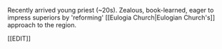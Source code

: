 Recently arrived young priest (~20s). Zealous, book-learned, eager to impress superiors by 'reforming' [[Eulogia Church|Eulogian Church's]] approach to the region.

[[EDIT]]